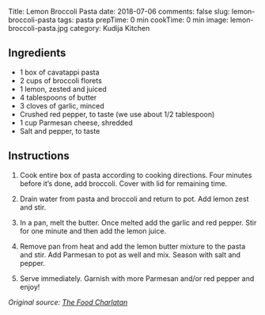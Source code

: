 Title: Lemon Broccoli Pasta
date: 2018-07-06
comments: false
slug: lemon-broccoli-pasta
tags: pasta
prepTime: 0 min
cookTime: 0 min
image: lemon-broccoli-pasta.jpg
category: Kudija Kitchen


## Ingredients
- 1 box of cavatappi pasta
- 2 cups of broccoli florets 
- 1 lemon, zested and juiced 
- 4 tablespoons of butter
- 3 cloves of garlic, minced
- Crushed red pepper, to taste (we use about 1/2 tablespoon)
- 1 cup Parmesan cheese, shredded 
- Salt and pepper, to taste 

## Instructions
1. Cook entire box of pasta according to cooking directions. Four minutes before it’s done, add broccoli. Cover with lid for remaining time. 

2. Drain water from pasta and broccoli and return to pot. Add lemon zest and stir.

3. In a pan, melt the butter. Once melted add the garlic and red pepper. Stir for one minute and then add the lemon juice. 

4. Remove pan from heat and add the lemon butter mixture to the pasta and stir. Add Parmesan to pot as well and mix. Season with salt and pepper. 

5. Serve immediately. Garnish with more Parmesan and/or red pepper and enjoy! 

*Original source: [The Food Charlatan](https://thefoodcharlatan.com/20-minute-lemon-broccoli-pasta-skillet-recipe/)*